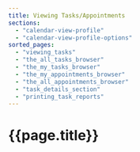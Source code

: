 ```yaml
---
title: Viewing Tasks/Appointments
sections:
  - "calendar-view-profile"
  - "calendar-view-profile-options"
sorted_pages:
  - "viewing_tasks"
  - "the_all_tasks_browser"
  - "the_my_tasks_browser"
  - "the_my_appointments_browser"
  - "the_all_appointments_browser"
  - "task_details_section"
  - "printing_task_reports"
---
```

# {{page.title}}
